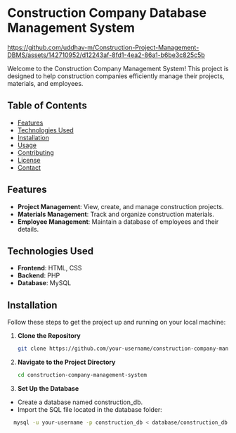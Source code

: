 # Construction Company Database Management System


https://github.com/uddhav-m/Construction-Project-Management-DBMS/assets/142710952/d12243af-8fd1-4ea2-86a1-b6be3c825c5b


Welcome to the Construction Company Management System! This project is designed to help construction companies efficiently manage their projects, materials, and employees.

## Table of Contents

- [Features](#features)
- [Technologies Used](#technologies-used)
- [Installation](#installation)
- [Usage](#usage)
- [Contributing](#contributing)
- [License](#license)
- [Contact](#contact)

## Features

- **Project Management**: View, create, and manage construction projects.
- **Materials Management**: Track and organize construction materials.
- **Employee Management**: Maintain a database of employees and their details.

## Technologies Used

- **Frontend**: HTML, CSS
- **Backend**: PHP
- **Database**: MySQL

## Installation

Follow these steps to get the project up and running on your local machine:

1. **Clone the Repository**
   ```sh
   git clone https://github.com/your-username/construction-company-management-system.git

2. **Navigate to the Project Directory**
   ```sh
   cd construction-company-management-system
3. **Set Up the Database**
  
  -  Create a database named construction_db.
  - Import the SQL file located in the database folder:
 ```sh
   mysql -u your-username -p construction_db < database/construction_db.sql



   


